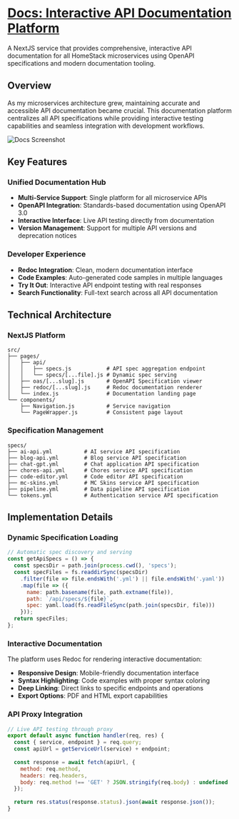 
# [Docs: Interactive API Documentation Platform](/docs)

A NextJS service that provides comprehensive, interactive API documentation for all HomeStack microservices using OpenAPI specifications and modern documentation tooling.

## Overview

As my microservices architecture grew, maintaining accurate and accessible API documentation became crucial. This documentation platform centralizes all API specifications while providing interactive testing capabilities and seamless integration with development workflows.

![Docs Screenshot](https://www.nickhedberg.com/images/D0FOu3DW7-dgTP9ht4yP7NH471g=/fit-in/1200x1200/https://s3-us-west-2.amazonaws.com/nick-hedberg/img%2F1888%3A2850%2F9cba7af0baa83d2518b3374de4a2150c08668434.png)

## Key Features

### Unified Documentation Hub
- **Multi-Service Support**: Single platform for all microservice APIs
- **OpenAPI Integration**: Standards-based documentation using OpenAPI 3.0
- **Interactive Interface**: Live API testing directly from documentation
- **Version Management**: Support for multiple API versions and deprecation notices

### Developer Experience
- **Redoc Integration**: Clean, modern documentation interface
- **Code Examples**: Auto-generated code samples in multiple languages
- **Try It Out**: Interactive API endpoint testing with real responses
- **Search Functionality**: Full-text search across all API documentation

## Technical Architecture

### NextJS Platform
```
src/
├── pages/
│   ├── api/
│   │   ├── specs.js           # API spec aggregation endpoint
│   │   └── specs/[...file].js # Dynamic spec serving
│   ├── oas/[...slug].js       # OpenAPI Specification viewer
│   ├── redoc/[...slug].js     # Redoc documentation renderer
│   └── index.js               # Documentation landing page
└── components/
    ├── Navigation.js          # Service navigation
    └── PageWrapper.js         # Consistent page layout
```

### Specification Management
```
specs/
├── ai-api.yml          # AI service API specification
├── blog-api.yml        # Blog service API specification  
├── chat-gpt.yml        # Chat application API specification
├── chores-api.yml      # Chores service API specification
├── code-editor.yml     # Code editor API specification
├── mc-skins.yml        # MC Skins service API specification
├── pipeline.yml        # Data pipeline API specification
└── tokens.yml          # Authentication service API specification
```

## Implementation Details

### Dynamic Specification Loading
```javascript
// Automatic spec discovery and serving
const getApiSpecs = () => {
  const specsDir = path.join(process.cwd(), 'specs');
  const specFiles = fs.readdirSync(specsDir)
    .filter(file => file.endsWith('.yml') || file.endsWith('.yaml'))
    .map(file => ({
      name: path.basename(file, path.extname(file)),
      path: `/api/specs/${file}`,
      spec: yaml.load(fs.readFileSync(path.join(specsDir, file)))
    }));
  return specFiles;
};
```

### Interactive Documentation
The platform uses Redoc for rendering interactive documentation:
- **Responsive Design**: Mobile-friendly documentation interface
- **Syntax Highlighting**: Code examples with proper syntax coloring
- **Deep Linking**: Direct links to specific endpoints and operations
- **Export Options**: PDF and HTML export capabilities

### API Proxy Integration
```javascript
// Live API testing through proxy
export default async function handler(req, res) {
  const { service, endpoint } = req.query;
  const apiUrl = getServiceUrl(service) + endpoint;
  
  const response = await fetch(apiUrl, {
    method: req.method,
    headers: req.headers,
    body: req.method !== 'GET' ? JSON.stringify(req.body) : undefined
  });
  
  return res.status(response.status).json(await response.json());
}
```
